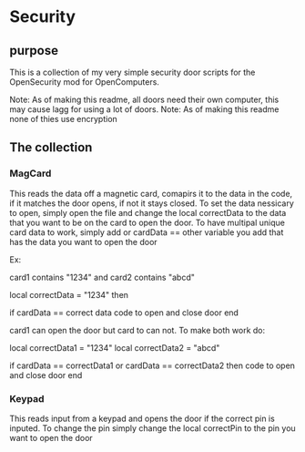 # Security
## purpose
This is a collection of my very simple security door scripts for the OpenSecurity mod for OpenComputers.

Note: As of making this readme, all doors need their own computer, this may cause lagg for using a lot of doors.
Note: As of making this readme none of thies use encryption

## The collection

### MagCard

This reads the data off a magnetic card, comapirs it to the data in the code, if it matches the door opens, if not it stays closed.
To set the data nessicary to open, simply open the file and change the local correctData to the data that you want to be on the card
to open the door. To have multipal unique card data to work, simply add or cardData == other variable you add that has the data you
want to open the door

Ex:

card1 contains "1234" and card2 contains "abcd"

local correctData = "1234" then

if cardData == correct data
code to open and close door
end

card1 can open the door but card to can not. To make both work do:

local correctData1 = "1234"
local correctData2 = "abcd"

if cardData == correctData1 or cardData == correctData2 then
code to open and close door
end

### Keypad

This reads input from a keypad and opens the door if the correct pin is inputed. To change the pin simply change the local correctPin
to the pin you want to open the door